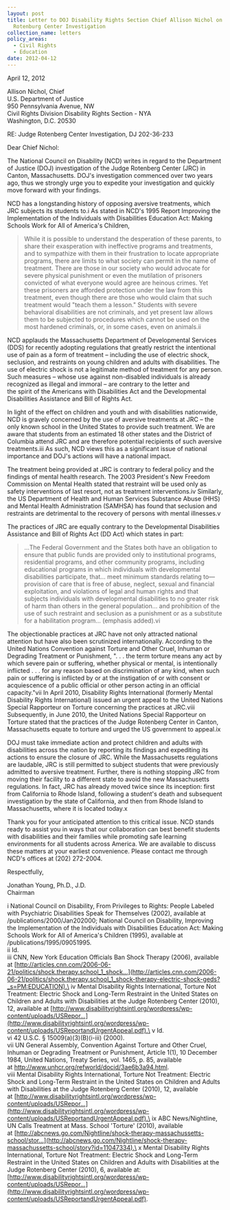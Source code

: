 ```yaml
---
layout: post
title: Letter to DOJ Disability Rights Section Chief Allison Nichol on the Judge
  Rotenburg Center Investigation
collection_name: letters
policy_areas:
  - Civil Rights
  - Education
date: 2012-04-12
---
```

April 12, 2012

Allison Nichol, Chief\
U.S. Department of Justice\
950 Pennsylvania Avenue, NW\
Civil Rights Division Disability Rights Section - NYA \
Washington, D.C. 20530

RE: Judge Rotenberg Center Investigation, DJ 202-36-233

Dear Chief Nichol:

The National Council on Disability (NCD) writes in regard to the Department of Justice (DOJ) investigation of the Judge Rotenberg Center (JRC) in Canton, Massachusetts. DOJ's investigation commenced over two years ago, thus we strongly urge you to expedite your investigation and quickly move forward with your findings.

NCD has a longstanding history of opposing aversive treatments, which JRC subjects its students to.i As stated in NCD's 1995 Report Improving the Implementation of the Individuals with Disabilities Education Act: Making Schools Work for All of America's Children,

> While it is possible to understand the desperation of these parents, to share their exasperation with ineffective programs and treatments, and to sympathize with them in their frustration to locate appropriate programs, there are limits to what society can permit in the name of treatment. There are those in our society who would advocate for severe physical punishment or even the mutilation of prisoners convicted of what everyone would agree are heinous crimes. Yet these prisoners are afforded protection under the law from this treatment, even though there are those who would claim that such treatment would "teach them a lesson." Students with severe behavioral disabilities are not criminals, and yet present law allows them to be subjected to procedures which cannot be used on the most hardened criminals, or, in some cases, even on animals.ii

NCD applauds the Massachusetts Department of Developmental Services (DDS) for recently adopting regulations that greatly restrict the intentional use of pain as a form of treatment – including the use of electric shock, seclusion, and restraints on young children and adults with disabilities. The use of electric shock is not a legitimate method of treatment for any person. Such measures – whose use against non-disabled individuals is already recognized as illegal and immoral – are contrary to the letter and\
the spirit of the Americans with Disabilities Act and the Developmental Disabilities Assistance and Bill of Rights Act.

In light of the effect on children and youth and with disabilities nationwide, NCD is gravely concerned by the use of aversive treatments at JRC – the only known school in the United States to provide such treatment. We are aware that students from an estimated 18 other states and the District of Columbia attend JRC and are therefore potential recipients of such aversive treatments.iii As such, NCD views this as a significant issue of national importance and DOJ's actions will have a national impact.

The treatment being provided at JRC is contrary to federal policy and the findings of mental health research. The 2003 President's New Freedom Commission on Mental Health stated that restraint will be used only as safety interventions of last resort, not as treatment interventions.iv Similarly, the US Department of Health and Human Services Substance Abuse (HHS) and Mental Health Administration (SAMHSA) has found that seclusion and restraints are detrimental to the recovery of persons with mental illnesses.v

The practices of JRC are equally contrary to the Developmental Disabilities Assistance and Bill of Rights Act (DD Act) which states in part:

> …The Federal Government and the States both have an obligation to ensure that public funds are provided only to institutional programs, residential programs, and other community programs, including educational programs in which individuals with developmental disabilities participate, that… meet minimum standards relating to— provision of care that is free of abuse, neglect, sexual and financial exploitation, and violations of legal and human rights and that subjects individuals with developmental disabilities to no greater risk of harm than others in the general population… and prohibition of the use of such restraint and seclusion as a punishment or as a substitute for a habilitation program… (emphasis added).vi

The objectionable practices at JRC have not only attracted national attention but have also been scrutinized internationally. According to the United Nations Convention against Torture and Other Cruel, Inhuman or Degrading Treatment or Punishment, ". . . the term torture means any act by which severe pain or suffering, whether physical or mental, is intentionally inflicted . . . for any reason based on discrimination of any kind, when such pain or suffering is inflicted by or at the instigation of or with consent or acquiescence of a public official or other person acting in an official capacity."vii In April 2010, Disability Rights International (formerly Mental Disability Rights International) issued an urgent appeal to the United Nations Special Rapporteur on Torture concerning the practices at JRC.viii Subsequently, in June 2010, the United Nations Special Rapporteur on Torture stated that the practices of the Judge Rotenberg Center in Canton, Massachusetts equate to torture and urged the US government to appeal.ix

DOJ must take immediate action and protect children and adults with disabilities across the nation by reporting its findings and expediting its actions to ensure the closure of JRC. While the Massachusetts regulations are laudable, JRC is still permitted to subject students that were previously admitted to aversive treatment. Further, there is nothing stopping JRC from moving their facility to a different state to avoid the new Massachusetts regulations. In fact, JRC has already moved twice since its inception: first from California to Rhode Island, following a student's death and subsequent investigation by the state of California, and then from Rhode Island to Massachusetts, where it is located today.x

Thank you for your anticipated attention to this critical issue. NCD stands ready to assist you in ways that our collaboration can best benefit students with disabilities and their families while promoting safe learning environments for all students across America. We are available to discuss these matters at your earliest convenience. Please contact me through NCD's offices at (202) 272-2004.

Respectfully,

Jonathan Young, Ph.D., J.D.\
Chairman

i National Council on Disability, From Privileges to Rights: People Labeled with Psychiatric Disabilities Speak for Themselves (2002), available at /publications/2000/Jan202000; National Council on Disability, Improving the Implementation of the Individuals with Disabilities Education Act: Making Schools Work for All of America's Children (1995), available at /publications/1995/09051995.\
ii Id.\
iii CNN, New York Education Officials Ban Shock Therapy (2006), available at [http://articles.cnn.com/2006-06-21/politics/shock.therapy.school_1_shock...](http://articles.cnn.com/2006-06-21/politics/shock.therapy.school_1_shock-therapy-electric-shock-geds?_s=PM:EDUCATION).\
iv Mental Disability Rights International, Torture Not Treatment: Electric Shock and Long-Term Restraint in the United States on Children and Adults with Disabilities at the Judge Rotenberg Center (2010), 12, available at [http://www.disabilityrightsintl.org/wordpress/wp-content/uploads/USRepor...](http://www.disabilityrightsintl.org/wordpress/wp-content/uploads/USReportandUrgentAppeal.pdf).\
v Id.\
vi 42 U.S.C. § 15009(a)(3)(B)(i-iii) (2000).\
vii UN General Assembly, Convention Against Torture and Other Cruel, Inhuman or Degrading Treatment or Punishment, Article 1(1), 10 December 1984, United Nations, Treaty Series, vol. 1465, p. 85, available at <http://www.unhcr.org/refworld/docid/3ae6b3a94.html>.\
viii Mental Disability Rights International, Torture Not Treatment: Electric Shock and Long-Term Restraint in the United States on Children and Adults with Disabilities at the Judge Rotenberg Center (2010), 12, available at [http://www.disabilityrightsintl.org/wordpress/wp-content/uploads/USRepor...](http://www.disabilityrightsintl.org/wordpress/wp-content/uploads/USReportandUrgentAppeal.pdf).\
ix ABC News/Nightline, UN Calls Treatment at Mass. School 'Torture' (2010), available at [http://abcnews.go.com/Nightline/shock-therapy-massachussetts-school/stor...](http://abcnews.go.com/Nightline/shock-therapy-massachussetts-school/story?id=11047334).\
x Mental Disability Rights International, Torture Not Treatment: Electric Shock and Long-Term Restraint in the United States on Children and Adults with Disabilities at the Judge Rotenberg Center (2010), 6, available at:\
[http://www.disabilityrightsintl.org/wordpress/wp-content/uploads/USRepor...](http://www.disabilityrightsintl.org/wordpress/wp-content/uploads/USReportandUrgentAppeal.pdf).